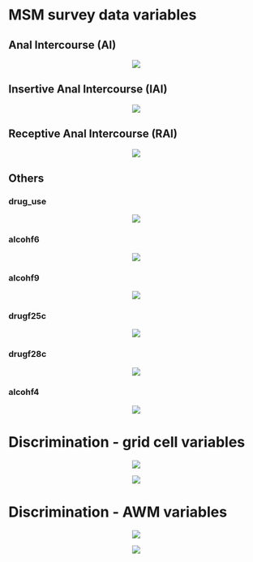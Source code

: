# MSM survey data variables
## Anal Intercourse (AI)
<p align="center">
  <img src="https://github.com/meettyj/MSM-Discrimination-on-Twitter/raw/master/results/screenshots/distribution/distribution_msm_AI.png" />
</p>

## Insertive Anal Intercourse (IAI)
<p align="center">
  <img src="https://github.com/meettyj/MSM-Discrimination-on-Twitter/raw/master/results/screenshots/distribution/distribution_msm_IAI.png" />
</p>

## Receptive Anal Intercourse (RAI)
<p align="center">
  <img src="https://github.com/meettyj/MSM-Discrimination-on-Twitter/raw/master/results/screenshots/distribution/distribution_msm_RAI.png" />
</p>

## Others
### drug_use
<p align="center">
  <img src="https://github.com/meettyj/MSM-Discrimination-on-Twitter/raw/master/results/screenshots/distribution/distribution_msm_drug_use.png" />
</p>

### alcohf6
<p align="center">
  <img src="https://github.com/meettyj/MSM-Discrimination-on-Twitter/raw/master/results/screenshots/distribution/distribution_msm_alcohf6.png" />
</p>

### alcohf9
<p align="center">
  <img src="https://github.com/meettyj/MSM-Discrimination-on-Twitter/raw/master/results/screenshots/distribution/distribution_msm_alcohf9.png" />
</p>

### drugf25c
<p align="center">
  <img src="https://github.com/meettyj/MSM-Discrimination-on-Twitter/raw/master/results/screenshots/distribution/distribution_msm_drugf25c.png" />
</p>

### drugf28c
<p align="center">
  <img src="https://github.com/meettyj/MSM-Discrimination-on-Twitter/raw/master/results/screenshots/distribution/distribution_msm_drugf28c.png" />
</p>

### alcohf4
<p align="center">
  <img src="https://github.com/meettyj/MSM-Discrimination-on-Twitter/raw/master/results/screenshots/distribution/distribution_msm_alcohf4.png" />
</p>



# Discrimination - grid cell variables

<p align="center">
  <img src="https://github.com/meettyj/MSM-Discrimination-on-Twitter/raw/master/results/screenshots/distribution/distribution_discrimination_grid_1.png" />
</p>

<p align="center">
  <img src="https://github.com/meettyj/MSM-Discrimination-on-Twitter/raw/master/results/screenshots/distribution/distribution_discrimination_grid_2.png" />
</p>

# Discrimination - AWM variables

<p align="center">
  <img src="https://github.com/meettyj/MSM-Discrimination-on-Twitter/raw/master/results/screenshots/distribution/distribution_discrimination_AWM_1.png" />
</p>

<p align="center">
  <img src="https://github.com/meettyj/MSM-Discrimination-on-Twitter/raw/master/results/screenshots/distribution/distribution_discrimination_AWM_2.png" />
</p>















